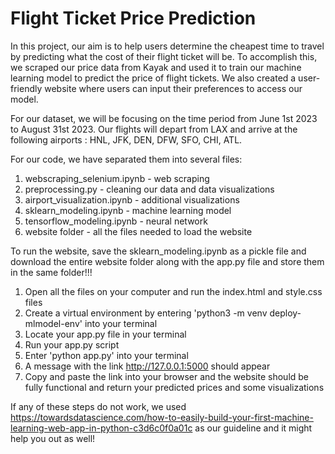 # Flight Ticket Price Prediction
In this project, our aim is to help users determine the cheapest time to travel by predicting what the cost of their flight ticket will be.
To accomplish this, we scraped our price data from Kayak and used it to train our machine learning model to predict the price of flight tickets. We also created a user-friendly website where users can input their preferences to access our model.

For our dataset, we will be focusing on the time period from June 1st 2023 to August 31st 2023.
Our flights will depart from LAX and arrive at the following airports : HNL, JFK, DEN, DFW, SFO, CHI, ATL.

For our code, we have separated them into several files:
1. webscraping_selenium.ipynb - web scraping
2. preprocessing.py - cleaning our data and data visualizations
3. airport_visualization.ipynb - additional visualizations
4. sklearn_modeling.ipynb - machine learning model
5. tensorflow_modeling.ipynb - neural network
6. website folder - all the files needed to load the website

To run the website, save the sklearn_modeling.ipynb as a pickle file and download the entire website folder along with the app.py file and store them in the same folder!!!
1. Open all the files on your computer and run the index.html and style.css files
2. Create a virtual environment by entering 'python3 -m venv deploy-mlmodel-env' into your terminal
3. Locate your app.py file in your terminal
4. Run your app.py script
5. Enter 'python app.py' into your terminal
6. A message with the link http://127.0.0.1:5000 should appear
7. Copy and paste the link into your browser and the website should be fully functional and return your predicted prices and some visualizations

If any of these steps do not work, we used https://towardsdatascience.com/how-to-easily-build-your-first-machine-learning-web-app-in-python-c3d6c0f0a01c as our guideline and it might help you out as well!
